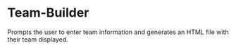 # Team-Builder
Prompts the user to enter team information and generates an HTML file with their team displayed.
